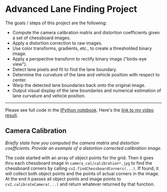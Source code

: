 # Advanced Lane Finding Project

The goals / steps of this project are the following:

* Compute the camera calibration matrix and distortion coefficients given a set of chessboard images.
* Apply a distortion correction to raw images.
* Use color transforms, gradients, etc., to create a thresholded binary image.
* Apply a perspective transform to rectify binary image ("birds-eye view").
* Detect lane pixels and fit to find the lane boundary.
* Determine the curvature of the lane and vehicle position with respect to center.
* Warp the detected lane boundaries back onto the original image.
* Output visual display of the lane boundaries and numerical estimation of lane curvature and vehicle position.


---
Please see full code in the [IPython notebook](./AdvancedLaneLines.ipynb). Here's the [link to my video result](./project_video.mp4).


## Camera Calibration

*Briefly state how you computed the camera matrix and distortion coefficients. Provide an example of a distortion corrected calibration image.*

The code started with an array of object points for the grid. Then it goes thru each chessboard image in `camera_cal/calibration*.jpg` to find the chessboard corners by calling `cv2.findChessboardCorners(...)`. If found, it will collect both object points and the points of actual corners in the image. At the end it passes all object points and image points to `cv2.calibrateCamera(...)` and return whatever returned by that function.

